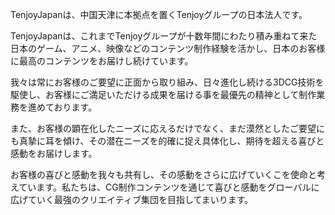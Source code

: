 TenjoyJapanは、中国天津に本拠点を置くTenjoyグループの日本法人です。  

TenjoyJapanは、これまでTenjoyグループが十数年間にわたり積み重ねて来た日本のゲーム、アニメ、映像などのコンテンツ制作経験を活かし、日本のお客様に最高のコンテンツをお届けし続けています。  

我々は常にお客様のご要望に正面から取り組み、日々進化し続ける3DCG技術を駆使し、お客様にご満足いただける成果を届ける事を最優先の精神として制作業務を進めております。  

また、お客様の顕在化したニーズに応えるだけでなく、まだ漠然としたご要望にも真摯に耳を傾け、その潜在ニーズを的確に捉え具体化し、期待を超える喜びと感動をお届けします。  

お客様の喜びと感動を我々も共有し、その感動をさらに広げていくこを使命と考えています。私たちは、CG制作コンテンツを通じて喜びと感動をグローバルに広げていく最強のクリエイティブ集団を目指してまいります。  
